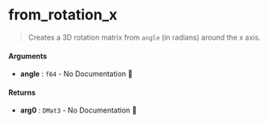 # from\_rotation\_x

>  Creates a 3D rotation matrix from `angle` (in radians) around the x axis.

#### Arguments

- **angle** : `f64` \- No Documentation 🚧

#### Returns

- **arg0** : `DMat3` \- No Documentation 🚧